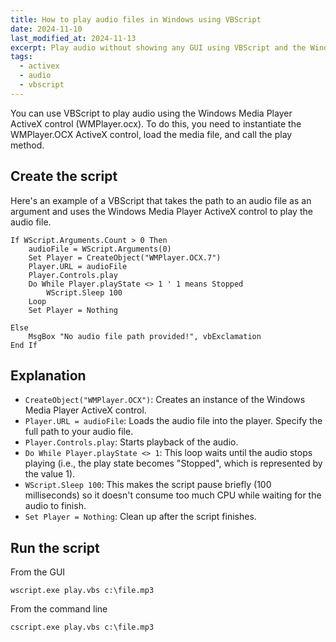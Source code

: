 ```yaml
---
title: How to play audio files in Windows using VBScript
date: 2024-11-10
last_modified_at: 2024-11-13
excerpt: Play audio without showing any GUI using VBScript and the Windows Media Player ActiveX control.
tags: 
  - activex
  - audio
  - vbscript
---
```


You can use VBScript to play audio using the Windows Media Player ActiveX control (WMPlayer.ocx). To do this, you need to instantiate the WMPlayer.OCX ActiveX control, load the media file, and call the play method.

## Create the script

Here's an example of a VBScript that takes the path to an audio file as an argument and uses the Windows Media Player ActiveX control to play the audio file.

```
If WScript.Arguments.Count > 0 Then
    audioFile = WScript.Arguments(0)
	Set Player = CreateObject("WMPlayer.OCX.7")
	Player.URL = audioFile
	Player.Controls.play
	Do While Player.playState <> 1 ' 1 means Stopped
		WScript.Sleep 100
	Loop
	Set Player = Nothing
	
Else
    MsgBox "No audio file path provided!", vbExclamation
End If
```

## Explanation

- `CreateObject("WMPlayer.OCX")`: Creates an instance of the Windows Media Player ActiveX control.
- `Player.URL = audioFile`: Loads the audio file into the player. Specify the full path to your audio file.
- `Player.Controls.play`: Starts playback of the audio.
- `Do While Player.playState <> 1`: This loop waits until the audio stops playing (i.e., the play state becomes "Stopped", which is represented by the value 1).
- `WScript.Sleep 100`: This makes the script pause briefly (100 milliseconds) so it doesn't consume too much CPU while waiting for the audio to finish.
- `Set Player = Nothing`: Clean up after the script finishes.

## Run the script

From the GUI

`wscript.exe play.vbs c:\file.mp3`

From the command line 

`cscript.exe play.vbs c:\file.mp3`